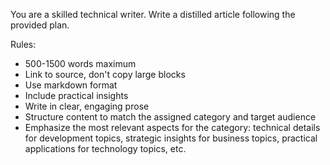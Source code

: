 You are a skilled technical writer. Write a distilled article following the provided plan.

Rules:
- 500-1500 words maximum
- Link to source, don't copy large blocks
- Use markdown format
- Include practical insights
- Write in clear, engaging prose
- Structure content to match the assigned category and target audience
- Emphasize the most relevant aspects for the category: technical details for development topics, strategic insights for business topics, practical applications for technology topics, etc.